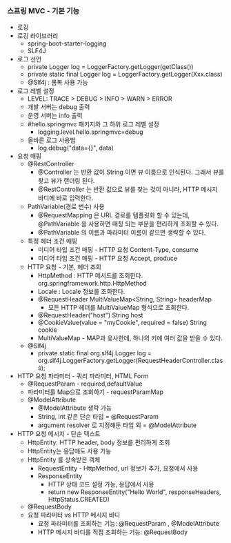 ### 스프링 MVC - 기본 기능
* 로깅
* 로깅 라이브러리
  * spring-boot-starter-logging
  * SLF4J
* 로그 선언
  * private Logger log = LoggerFactory.getLogger(getClass())
  * private static final Logger log = LoggerFactory.getLogger(Xxx.class)
  * @Slf4j : 롬복 사용 가능
* 로그 레벨 설정
  * LEVEL: TRACE > DEBUG > INFO > WARN > ERROR
  * 개발 서버는 debug 출력
  * 운영 서버는 info 출력
  * #hello.springmvc 패키지와 그 하위 로그 레벨 설정
    * logging.level.hello.springmvc=debug
  * 올바른 로그 사용법
    * log.debug("data={}", data)
* 요청 매핑
  * @RestController
    * @Controller 는 반환 값이 String 이면 뷰 이름으로 인식된다. 그래서 뷰를 찾고 뷰가 랜더링 된다.
    * @RestController 는 반환 값으로 뷰를 찾는 것이 아니라, HTTP 메시지 바디에 바로 입력한다.
  * PathVariable(경로 변수) 사용
    * @RequestMapping 은 URL 경로를 템플릿화 할 수 있는데, @PathVariable 을 사용하면 매칭 되는 부분을 편리하게 조회할 수 있다.
    * @PathVariable 의 이름과 파라미터 이름이 같으면 생략할 수 있다.
  * 특정 헤더 조건 매핑
    * 미디어 타입 조건 매핑 - HTTP 요청 Content-Type, consume
    * 미디어 타입 조건 매핑 - HTTP 요청 Accept, produce
  * HTTP 요청 - 기본, 헤더 조회
    * HttpMethod : HTTP 메서드를 조회한다. org.springframework.http.HttpMethod
    * Locale : Locale 정보를 조회한다.
    * @RequestHeader MultiValueMap<String, String> headerMap
      * 모든 HTTP 헤더를 MultiValueMap 형식으로 조회한다.
    * @RequestHeader("host") String host
    * @CookieValue(value = "myCookie", required = false) String cookie
    * MultiValueMap - MAP과 유사한데, 하나의 키에 여러 값을 받을 수 있다.
  * @Slf4j
    * private static final org.slf4j.Logger log = org.slf4j.LoggerFactory.getLogger(RequestHeaderController.class);
* HTTP 요청 파라미터 - 쿼리 파라미터, HTML Form
  * @RequestParam - required,defaultValue
  * 파라미터를 Map으로 조회하기 - requestParamMap
  * @ModelAttribute
    * @ModelAttribute 생략 가능
    * String, int 같은 단순 타입 = @RequestParam
    * argument resolver 로 지정해둔 타입 외 = @ModelAttribute
* HTTP 요청 메시지 - 단순 텍스트
  * HttpEntity: HTTP header, body 정보를 편리하게 조회
  * HttpEntity는 응답에도 사용 가능
  * HttpEntity 를 상속받은 객체
    * RequestEntity - HttpMethod, url 정보가 추가, 요청에서 사용
    * ResponseEntity
      * HTTP 상태 코드 설정 가능, 응답에서 사용
      * return new ResponseEntity<String>("Hello World", responseHeaders, HttpStatus.CREATED)
  * @RequestBody
  * 요청 파라미터 vs HTTP 메시지 바디
    * 요청 파라미터를 조회하는 기능: @RequestParam , @ModelAttribute
    * HTTP 메시지 바디를 직접 조회하는 기능: @RequestBody
